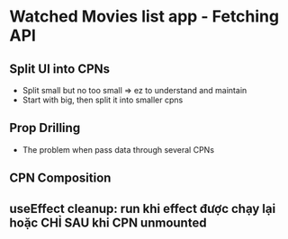 # Watched Movies list app - Fetching API

## Split UI into CPNs

- Split small but no too small => ez to understand and maintain
- Start with big, then split it into smaller cpns

## Prop Drilling

- The problem when pass data through several CPNs

## CPN Composition

## useEffect cleanup: run khi effect được chạy lại hoặc CHỈ SAU khi CPN unmounted
